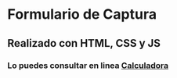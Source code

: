 # Formulario de Captura

## Realizado con HTML, CSS y JS

### Lo puedes consultar en linea [Calculadora](http://www.fmattaperdomo.com/recursos/calculadora/)




